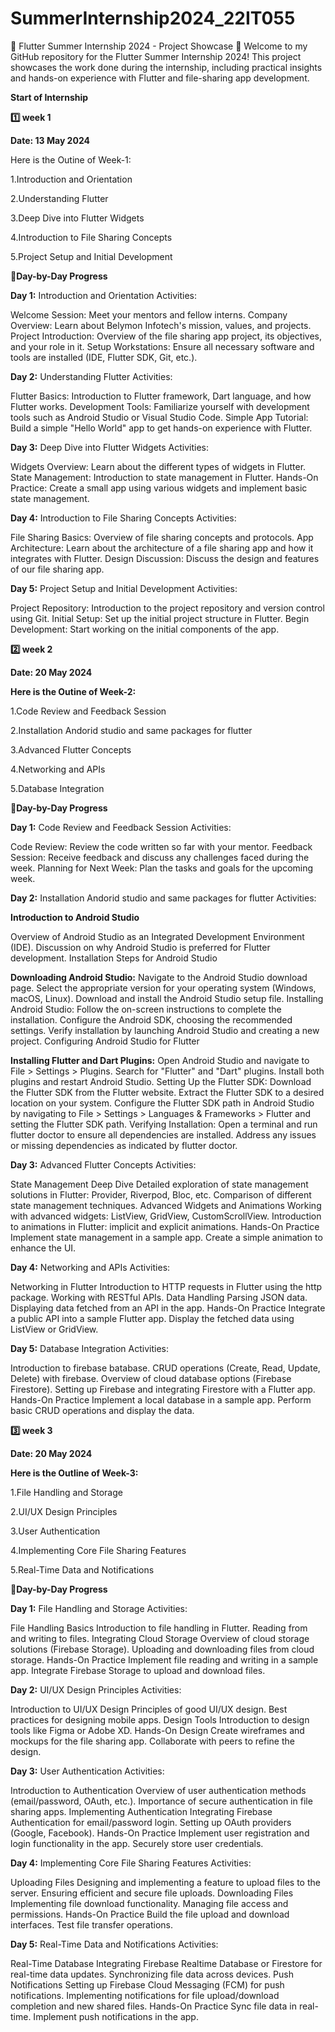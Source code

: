 # SummerInternship2024_22IT055
🌟 Flutter Summer Internship 2024 - Project Showcase 🌟
Welcome to my GitHub repository for the Flutter Summer Internship 2024! This project showcases the work done during the internship, including practical insights and hands-on experience with Flutter and file-sharing app development.

**Start of Internship**

**1️⃣ week 1**

**Date: 13 May 2024**

Here is the Outine of Week-1:

1.Introduction and Orientation

2.Understanding Flutter

3.Deep Dive into Flutter Widgets

4.Introduction to File Sharing Concepts

5.Project Setup and Initial Development

📝**Day-by-Day Progress**

**Day 1:** Introduction and Orientation
Activities:

Welcome Session: Meet your mentors and fellow interns.
Company Overview: Learn about Belymon Infotech's mission, values, and projects.
Project Introduction: Overview of the file sharing app project, its objectives, and your role in it.
Setup Workstations: Ensure all necessary software and tools are installed (IDE, Flutter SDK, Git, etc.).

**Day 2:** Understanding Flutter
Activities:

Flutter Basics: Introduction to Flutter framework, Dart language, and how Flutter works.
Development Tools: Familiarize yourself with development tools such as Android Studio or Visual Studio Code.
Simple App Tutorial: Build a simple "Hello World" app to get hands-on experience with Flutter.

**Day 3:** Deep Dive into Flutter Widgets
Activities:

Widgets Overview: Learn about the different types of widgets in Flutter.
State Management: Introduction to state management in Flutter.
Hands-On Practice: Create a small app using various widgets and implement basic state management.

**Day 4:** Introduction to File Sharing Concepts
Activities:

File Sharing Basics: Overview of file sharing concepts and protocols.
App Architecture: Learn about the architecture of a file sharing app and how it integrates with Flutter.
Design Discussion: Discuss the design and features of our file sharing app.

**Day 5:** Project Setup and Initial Development
Activities:

Project Repository: Introduction to the project repository and version control using Git.
Initial Setup: Set up the initial project structure in Flutter.
Begin Development: Start working on the initial components of the app.

**2️⃣ week 2**

**Date: 20 May 2024**

**Here is the Outine of Week-2:**

1.Code Review and Feedback Session

2.Installation Andorid studio and same packages for flutter

3.Advanced Flutter Concepts

4.Networking and APIs

5.Database Integration

📝**Day-by-Day Progress**

**Day 1:** Code Review and Feedback Session
Activities:

Code Review: Review the code written so far with your mentor.
Feedback Session: Receive feedback and discuss any challenges faced during the week.
Planning for Next Week: Plan the tasks and goals for the upcoming week.

**Day 2:** Installation Andorid studio and same packages for flutter
Activities:

**Introduction to Android Studio**

Overview of Android Studio as an Integrated Development Environment (IDE).
Discussion on why Android Studio is preferred for Flutter development.
Installation Steps for Android Studio

**Downloading Android Studio:**
Navigate to the Android Studio download page.
Select the appropriate version for your operating system (Windows, macOS, Linux).
Download and install the Android Studio setup file.
Installing Android Studio:
Follow the on-screen instructions to complete the installation.
Configure the Android SDK, choosing the recommended settings.
Verify installation by launching Android Studio and creating a new project.
Configuring Android Studio for Flutter

**Installing Flutter and Dart Plugins:**
Open Android Studio and navigate to File > Settings > Plugins.
Search for "Flutter" and "Dart" plugins.
Install both plugins and restart Android Studio.
Setting Up the Flutter SDK:
Download the Flutter SDK from the Flutter website.
Extract the Flutter SDK to a desired location on your system.
Configure the Flutter SDK path in Android Studio by navigating to File > Settings > Languages & Frameworks > Flutter and setting the Flutter SDK path.
Verifying Installation:
Open a terminal and run flutter doctor to ensure all dependencies are installed.
Address any issues or missing dependencies as indicated by flutter doctor.

**Day 3:** Advanced Flutter Concepts
Activities:

State Management Deep Dive
Detailed exploration of state management solutions in Flutter: Provider, Riverpod, Bloc, etc.
Comparison of different state management techniques.
Advanced Widgets and Animations
Working with advanced widgets: ListView, GridView, CustomScrollView.
Introduction to animations in Flutter: implicit and explicit animations.
Hands-On Practice
Implement state management in a sample app.
Create a simple animation to enhance the UI.

**Day 4:** Networking and APIs
Activities:

Networking in Flutter
Introduction to HTTP requests in Flutter using the http package.
Working with RESTful APIs.
Data Handling
Parsing JSON data.
Displaying data fetched from an API in the app.
Hands-On Practice
Integrate a public API into a sample Flutter app.
Display the fetched data using ListView or GridView.

**Day 5:** Database Integration
Activities:

Introduction to firebase batabase.
CRUD operations (Create, Read, Update, Delete) with firebase.
Overview of cloud database options (Firebase Firestore).
Setting up Firebase and integrating Firestore with a Flutter app.
Hands-On Practice
Implement a local database in a sample app.
Perform basic CRUD operations and display the data.


**3️⃣ week 3**

**Date: 20 May 2024**

**Here is the Outline of Week-3:**

1.File Handling and Storage

2.UI/UX Design Principles

3.User Authentication

4.Implementing Core File Sharing Features

5.Real-Time Data and Notifications

📝**Day-by-Day Progress**

**Day 1:** File Handling and Storage
Activities:

File Handling Basics
Introduction to file handling in Flutter.
Reading from and writing to files.
Integrating Cloud Storage
Overview of cloud storage solutions (Firebase Storage).
Uploading and downloading files from cloud storage.
Hands-On Practice
Implement file reading and writing in a sample app.
Integrate Firebase Storage to upload and download files.

**Day 2:** UI/UX Design Principles
Activities:

Introduction to UI/UX Design
Principles of good UI/UX design.
Best practices for designing mobile apps.
Design Tools
Introduction to design tools like Figma or Adobe XD.
Hands-On Design
Create wireframes and mockups for the file sharing app.
Collaborate with peers to refine the design.

**Day 3:** User Authentication
Activities:

Introduction to Authentication
Overview of user authentication methods (email/password, OAuth, etc.).
Importance of secure authentication in file sharing apps.
Implementing Authentication
Integrating Firebase Authentication for email/password login.
Setting up OAuth providers (Google, Facebook).
Hands-On Practice
Implement user registration and login functionality in the app.
Securely store user credentials.

**Day 4:** Implementing Core File Sharing Features
Activities:

Uploading Files
Designing and implementing a feature to upload files to the server.
Ensuring efficient and secure file uploads.
Downloading Files
Implementing file download functionality.
Managing file access and permissions.
Hands-On Practice
Build the file upload and download interfaces.
Test file transfer operations.

**Day 5:** Real-Time Data and Notifications
Activities:

Real-Time Database
Integrating Firebase Realtime Database or Firestore for real-time data updates.
Synchronizing file data across devices.
Push Notifications
Setting up Firebase Cloud Messaging (FCM) for push notifications.
Implementing notifications for file upload/download completion and new shared files.
Hands-On Practice
Sync file data in real-time.
Implement push notifications in the app.

